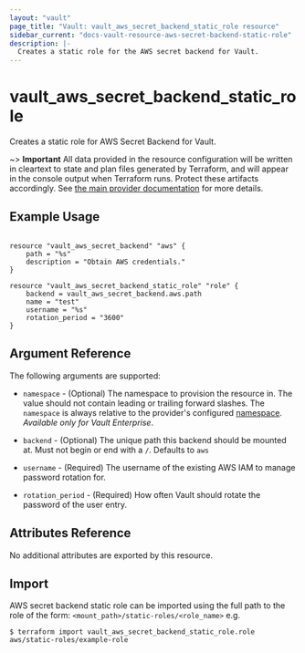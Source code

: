```yaml
---
layout: "vault"
page_title: "Vault: vault_aws_secret_backend_static_role resource"
sidebar_current: "docs-vault-resource-aws-secret-backend-static-role"
description: |-
  Creates a static role for the AWS secret backend for Vault.
---
```


# vault\_aws\_secret\_backend\_static\_role

Creates a static role for AWS Secret Backend for Vault.

~> **Important** All data provided in the resource configuration will be
written in cleartext to state and plan files generated by Terraform, and
will appear in the console output when Terraform runs. Protect these
artifacts accordingly. See
[the main provider documentation](../index.html)
for more details.

## Example Usage

```hcl

resource "vault_aws_secret_backend" "aws" {
	path = "%s"
	description = "Obtain AWS credentials."
}

resource "vault_aws_secret_backend_static_role" "role" {
	backend = vault_aws_secret_backend.aws.path
	name = "test"
	username = "%s"
	rotation_period = "3600"
}
```

## Argument Reference

The following arguments are supported:

* `namespace` - (Optional) The namespace to provision the resource in.
  The value should not contain leading or trailing forward slashes.
  The `namespace` is always relative to the provider's configured [namespace](/docs/providers/vault#namespace).
  *Available only for Vault Enterprise*.

* `backend` - (Optional) The unique path this backend should be mounted at. Must
  not begin or end with a `/`. Defaults to `aws`

* `username` - (Required) The username of the existing AWS IAM to manage password rotation for.

* `rotation_period` - (Required) How often Vault should rotate the password of the user entry.

## Attributes Reference

No additional attributes are exported by this resource.

## Import

AWS secret backend static role can be imported using the full path to the role
of the form: `<mount_path>/static-roles/<role_name>` e.g.

```
$ terraform import vault_aws_secret_backend_static_role.role aws/static-roles/example-role
```
